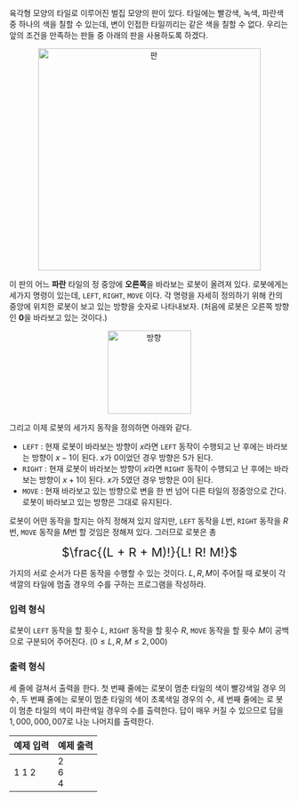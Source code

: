 육각형 모양의 타일로 이루어진 벌집 모양의 판이 있다. 타일에는 빨강색, 녹색, 파란색 중 하나의 색을 칠할 수 있는데, 변이 인접한 타일끼리는 같은 색을 칠할 수 없다. 우리는 앞의 조건을 만족하는 판들 중 아래의 판을 사용하도록 하겠다.

<p><center><img src="https://s3.ap-northeast-2.amazonaws.com/oj.uz/old/kriii1_H/pic1.png?dl=1" alt="판" style="width: 400px;" /></center></p>

이 판의 어느 **파란** 타일의 정 중앙에 **오른쪽**을 바라보는 로봇이 올려져 있다. 로봇에게는 세가지 명령이 있는데, `LEFT`, `RIGHT`, `MOVE` 이다. 각 명령을 자세히 정의하기 위해 칸의 중앙에 위치한 로봇이 보고 있는 방향을 숫자로 나타내보자. (처음에 로봇은 오른쪽 방향인 **0**을 바라보고 있는 것이다.)

<p><center><img src="https://s3.ap-northeast-2.amazonaws.com/oj.uz/old/kriii1_H/pic2.png?dl=1" alt="방향" style="width: 150px;" /></center></p>

그리고 이제 로봇의 세가지 동작을 정의하면 아래와 같다.

* `LEFT` : 현재 로봇이 바라보는 방향이 $x$라면 `LEFT` 동작이 수행되고 난 후에는 바라보는 방향이 $x - 1$이 된다. $x$가 $0$이었던 경우 방향은 $5$가 된다.
* `RIGHT` : 현재 로봇이 바라보는 방향이 $x$라면 `RIGHT` 동작이 수행되고 난 후에는 바라보는 방향이 $x + 1$이 된다. $x$가 $5$였던 경우 방향은 $0$이 된다.
* `MOVE` : 현재 바라보고 있는 방향으로 변을 한 번 넘어 다른 타일의 정중앙으로 간다. 로봇이 바라보고 있는 방향은 그대로 유지된다.

로봇이 어떤 동작을 할지는 아직 정해져 있지 않지만, `LEFT` 동작을 $L$번, `RIGHT` 동작을 $R$번, `MOVE` 동작을 $M$번 할 것임은 정해져 있다. 그러므로 로봇은 총

<div style="text-align: center; font-size: 22px; margin-bottom: 10px;">$\frac{(L + R + M)!}{L! R! M!}$</div>

가지의 서로 순서가 다른 동작을 수행할 수 있는 것이다. $L, R, M$이 주어질 때 로봇이 각 색깔의 타일에 멈출 경우의 수를 구하는 프로그램을 작성하라.

### 입력 형식

로봇이 `LEFT` 동작을 할 횟수 $L$, `RIGHT` 동작을 할 횟수 $R$, `MOVE` 동작을 할 횟수 $M$이 공백으로 구분되어 주어진다. $(0 \le L, R, M \le 2,000)$

### 출력 형식

세 줄에 걸쳐서 출력을 한다. 첫 번째 줄에는 로봇이 멈춘 타일의 색이 빨강색일 경우 의 수, 두 번째 줄에는 로봇이 멈춘 타일의 색이 초록색일 경우의 수, 세 번째 줄에는 로 봇이 멈춘 타일의 색이 파란색일 경우의 수를 출력한다. 답이 매우 커질 수 있으므로 답을 $1,000,000,007$로 나눈 나머지를 출력한다.

<table class='table table-bordered table-condensed'>
 <thead>
  <tr>
   <th>예제 입력</th>
   <th>예제 출력</th>
  </tr>
 </thead>
 <tbody>
  <tr>
   <td style="width: 50%;" class="code-font">1 1 2</td>
   <td class="code-font">2<br/>6<br/>4</td>
  </tr>
 </tbody>
</table>